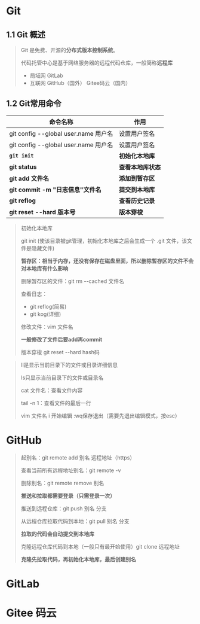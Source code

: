 # Git

## 1.1 Git 概述

> Git 是免费、开源的**分布式版本控制系统**。
>
> 代码托管中心是基于网络服务器的远程代码仓库，一般简称**远程库**
>
> * 局域网 GitLab
> * 互联网 GitHub（国外） Gitee码云（国内）



## 1.2 Git常用命令

| **命令名称**                         | **作用**           |
| ------------------------------------ | ------------------ |
| git config --global user.name 用户名 | 设置用户签名       |
| git config --global user.name 用户名 | 设置用户签名       |
| **`git init`**                       | **初始化本地库**   |
| **git status**                       | **查看本地库状态** |
| **git add 文件名**                   | **添加到暂存区**   |
| **git commit -m "日志信息"文件名**   | **提交到本地库**   |
| **git reflog**                       | **查看历史记录**   |
| **git reset --hard 版本号**          | **版本穿梭**       |



> 初始化本地库
>
> git init (使该目录被git管理，初始化本地库之后会生成一个 .git 文件，该文件是隐藏文件)
>
> **暂存区：相当于内存，还没有保存在磁盘里面，所以删除暂存区的文件不会对本地库有什么影响**
>
> 删除暂存区的文件：git rm --cached 文件名
>
> 查看日志：
>
> * git reflog(简易)
> * git kog(详细)
>
> 修改文件：vim 文件名
>
> **一般修改了文件后要add再commit**
>
> 版本穿梭 git reset --hard hash码



> ll是显示当前目录下的文件或目录详细信息
>
> ls只显示当前目录下的文件或目录名
>
> cat 文件名：查看文件内容
>
> tail -n 1：查看文件的最后一行
>
> vim 文件名 i 开始编辑  :wq保存退出（需要先退出编辑模式，按esc）



# **GitHub**

> 起别名：git remote add 别名 远程地址（https）
>
> 查看当前所有远程地址别名：git remote -v
>
> 删除别名：git remote remove 别名
>
> **推送和拉取都需要登录（只需登录一次）**
>
> 推送到远程仓库：git push 别名 分支
>
> 从远程仓库拉取代码到本地：git pull 别名 分支
>
> **拉取的代码会自动提交到本地库**
>
> 克隆远程仓库代码到本地（一般只有最开始使用）git clone 远程地址
>
> **克隆先拉取代码，再初始化本地库，最后创建别名**



# **GitLab**



# **Gitee 码云**

